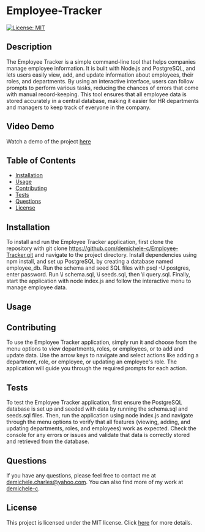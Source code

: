 # Employee-Tracker

[![License: MIT](https://img.shields.io/badge/License-MIT-brightgreen.svg)](https://opensource.org/licenses/MIT)

## Description

The Employee Tracker is a simple command-line tool that helps companies manage employee information. It is built with Node.js and PostgreSQL, and lets users easily view, add, and update information about employees, their roles, and departments. By using an interactive interface, users can follow prompts to perform various tasks, reducing the chances of errors that come with manual record-keeping. This tool ensures that all employee data is stored accurately in a central database, making it easier for HR departments and managers to keep track of everyone in the company.

## Video Demo

Watch a demo of the project [here](https://drive.google.com/file/d/13vMsRiy04XIg2wh5PnVb1ZmYQsoFXyDb/view)

## Table of Contents

- [Installation](#installation)
- [Usage](#usage)
- [Contributing](#contributing)
- [Tests](#tests)
- [Questions](#questions)
- [License](#license)

## Installation

To install and run the Employee Tracker application, first clone the repository with git clone https://github.com/demichele-c/Employee-Tracker.git and navigate to the project directory. Install dependencies using npm install, and set up PostgreSQL by creating a database named employee_db. Run the schema and seed SQL files with psql -U postgres, enter password. Run \i schema.sql, \i seeds.sql, then \i query.sql. Finally, start the application with node index.js and follow the interactive menu to manage employee data.

## Usage



## Contributing

To use the Employee Tracker application, simply run it and choose from the menu options to view departments, roles, or employees, or to add and update data. Use the arrow keys to navigate and select actions like adding a department, role, or employee, or updating an employee's role. The application will guide you through the required prompts for each action.

## Tests

To test the Employee Tracker application, first ensure the PostgreSQL database is set up and seeded with data by running the schema.sql and seeds.sql files. Then, run the application using node index.js and navigate through the menu options to verify that all features (viewing, adding, and updating departments, roles, and employees) work as expected. Check the console for any errors or issues and validate that data is correctly stored and retrieved from the database.

## Questions

If you have any questions, please feel free to contact me at [demichele.charles@yahoo.com](mailto:demichele.charles@yahoo.com). You can also find more of my work at [demichele-c](https://github.com/demichele-c).

## License

This project is licensed under the MIT license. Click [here](https://opensource.org/licenses/MIT) for more details.
